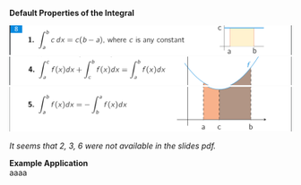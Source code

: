**Default Properties of the Integral**

![Exported image](../../../attachments/Exported%20image%2020241209225512-0.png)  
![Exported image](../../../attachments/Exported%20image%2020241209225512-1.png)  
![Exported image](../../../attachments/Exported%20image%2020241209225516-2.png)

_It seems that 2, 3, 6 were not available in the slides pdf._
 
**Example Application**  
aaaa